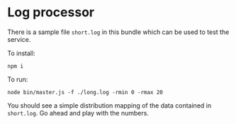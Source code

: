 # Log processor

There is a sample file `short.log` in this bundle which can be used to test the service.

To install:

```
npm i
```

To run:

```
node bin/master.js -f ./long.log -rmin 0 -rmax 20
```

You should see a simple distribution mapping of the data contained in `short.log`. Go ahead and play with the numbers.